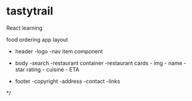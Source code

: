 # tastytrail

React learning

food ordering app layout

- header
  -logo
  -nav item component
- body
  -search
  -restaurant container
  -restaurant cards - img - name - star rating - cuisine - ETA

- footer
  -copyright
  -address
  -contact
  -links

\*/

